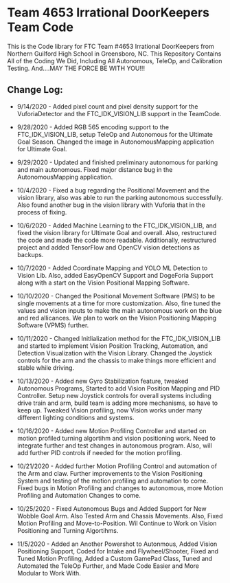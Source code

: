 # Team 4653 Irrational DoorKeepers Team Code

This is the Code library for FTC Team #4653 Irrational DoorKeepers from Northern Guilford High School in Greensboro, NC.
This Repository Contains All of the Coding We Did, Including All Autonomous, TeleOp, and Calibration Testing. And....MAY THE FORCE BE WITH YOU!!!

## Change Log:

- 9/14/2020 - Added pixel count and pixel density support for the VuforiaDetector and the FTC_IDK_VISION_LIB support in the TeamCode.

- 9/28/2020 - Added RGB 565 encoding support to the FTC_IDK_VISION_LIB, setup TeleOp and Autonomous for the Ultimate Goal Season. 
Changed the image in AutonomousMapping application for Ultimate Goal.

- 9/29/2020 - Updated and finished preliminary autonomous for parking and main autonomous. Fixed major distance bug in the AutonomousMapping application.

- 10/4/2020 - Fixed a bug regarding the Positional Movement and the vision library, also was able to run the parking autonomous successfully. 
Also found another bug in the vision library with Vuforia that in the process of fixing.

- 10/6/2020 - Added Machine Learning to the FTC_IDK_VISION_LIB, and fixed the vision library for Ultimate Goal and overall. 
Also, restructured the code and made the code more readable. 
Additionally, restructured project and added TensorFlow and OpenCV vision detections as backups.

- 10/7/2020 - Added Coordinate Mapping and YOLO ML Detection to Vision Lib. Also, added EasyOpenCV Support and DogeForia Support along with a start on the 
Vision Positional Mapping Software. 

- 10/10/2020 - Changed the Positional Movement Software (PMS) to be single movements at a time for more customization. Also, fine tuned the values and vision inputs to make
the main autonomous work on the blue and red allicances. We plan to work on the Vision Positioning Mapping Software (VPMS) further.

- 10/11/2020 - Changed Initlialization method for the FTC_IDK_VISION_LIB and started to implement Vision Position Tracking, Automation, and Detection Visualization with the 
Vision Library. Changed the Joystick controls for the arm and the chassis to make things more efficient and stable while driving.

- 10/13/2020 - Added new Gyro Stabilization feature, tweaked Autonomous Programs, Started to add Vision Position Mapping and PID Controller. Setup new Joystick controls for
overall systems including drive train and arm, build team is adding more mechanisms, so have to keep up. Tweaked Vision profiling, now Vision works under many different lighting
conditions and systems.

- 10/16/2020 - Added new Motion Profiling Controller and started on motion profiled turning algortihm and vision positioning work. Need to integrate further and
test changes in autonomous program. Also, will add further PID controls if needed for the motion profiling.

- 10/21/2020 - Added further Motion Profiling Control and automation of the Arm and claw. Further improvements to the Vision Positioning System and testing of the 
motion profiling and automation to come. Fixed bugs in Motion Profiling and changes to autonomous, more Motion Profiling and Automation Changes to come.

- 10/25/2020 - Fixed Autonomous Bugs and Added Support for New Wobble Goal Arm. Also Tested Arm and Chassis Movements. Also, Fixed Motion Profiling and Move-to-Position.
Wil Continue to Work on Vision Positioning and Turning Algortihms.

- 11/5/2020 - Added an Another Powershot to Autonmous, Added Vision Positioning Support, Coded for Intake and Flywheel/Shooter, Fixed and Tuned Motion Profiling, 
Added a Custom GamePad Class, Tuned and Automated the TeleOp Further, and Made Code Easier and More Modular to Work With.